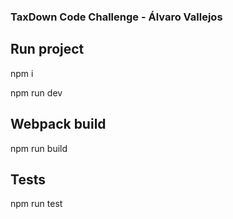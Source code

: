 ### TaxDown Code Challenge - Álvaro Vallejos

## Run project

npm i

npm run dev

## Webpack build

npm run build

## Tests

npm run test


